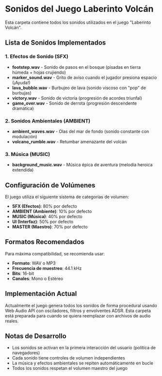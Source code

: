 # Sonidos del Juego Laberinto Volcán

Esta carpeta contiene todos los sonidos utilizados en el juego "Laberinto Volcán".

## Lista de Sonidos Implementados

### 1. Efectos de Sonido (SFX)
- **footstep.wav** - Sonido de pasos en el bosque (pisadas en tierra húmeda + hojas crujiendo)
- **marker_sound.wav** - Grito de aviso cuando el jugador presiona espacio (¡Ayuda!)
- **lava_bubble.wav** - Burbujeo de lava (sonido viscoso con "pop" de burbujas)
- **victory.wav** - Sonido de victoria (progresión de acordes triunfal)
- **game_over.wav** - Sonido de derrota (progresión descendente dramática)

### 2. Sonidos Ambientales (AMBIENT)
- **ambient_waves.wav** - Olas del mar de fondo (sonido constante con modulación)
- **volcano_rumble.wav** - Retumbar amenazante del volcán

### 3. Música (MUSIC)
- **background_music.wav** - Música épica de aventura (melodía heroica extendida)

## Configuración de Volúmenes

El juego utiliza el siguiente sistema de categorías de volumen:
- **SFX (Efectos)**: 80% por defecto
- **AMBIENT (Ambiente)**: 10% por defecto  
- **MUSIC (Música)**: 40% por defecto
- **UI (Interfaz)**: 50% por defecto
- **MASTER (Maestro)**: 70% por defecto

## Formatos Recomendados

Para máxima compatibilidad, se recomienda usar:
- **Formato**: WAV o MP3
- **Frecuencia de muestreo**: 44.1 kHz
- **Bits**: 16-bit
- **Canales**: Mono o Estéreo

## Implementación Actual

Actualmente el juego genera todos los sonidos de forma procedural usando Web Audio API con osciladores, filtros y envolventes ADSR. Esta carpeta está preparada para cuando se quiera reemplazar con archivos de audio reales.

## Notas de Desarrollo

- Los sonidos se activan en la primera interacción del usuario (política de navegadores)
- Cada sonido tiene controles de volumen independientes
- La música y efectos ambientales se repiten automáticamente en bucle
- Todos los sonidos respetan el volumen maestro del juego
